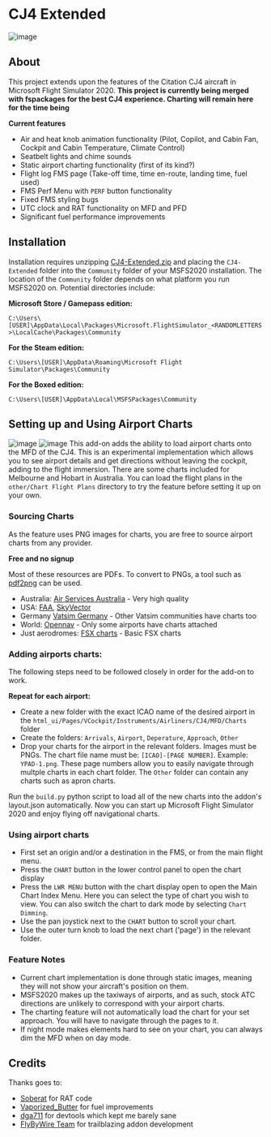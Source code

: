 # CJ4 Extended
![image](https://user-images.githubusercontent.com/48885195/93709493-dae4c480-fb81-11ea-8fbc-919519f2bc1f.png)
## About
This project extends upon the features of the Citation CJ4 aircraft in Microsoft Flight Simulator 2020. **This project is currently being merged with fspackages for the best CJ4 experience. Charting will remain here for the time being**

**Current features**
- Air and heat knob animation functionality (Pilot, Copilot, and Cabin Fan, Cockpit and Cabin Temperature, Climate Control)
- Seatbelt lights and chime sounds
- Static airport charting functionality (first of its kind?)
- Flight log FMS page (Take-off time, time en-route, landing time, fuel used)
- FMS Perf Menu with `PERF` button functionality
- Fixed FMS styling bugs
- UTC clock and RAT functionality on MFD and PFD
- Significant fuel performance improvements

## Installation
Installation requires unzipping [CJ4-Extended.zip](https://github.com/J-Hoskin/CJ4-Extended/releases/tag/v1.0) and placing the `CJ4-Extended` folder into the `Community` folder of your MSFS2020 installation. The location of the `Community` folder depends on what platform you run MSFS2020 on. Potential directories include:

**Microsoft Store / Gamepass edition:**

`C:\Users\[USER]\AppData\Local\Packages\Microsoft.FlightSimulator_<RANDOMLETTERS>\LocalCache\Packages\Community`
  
**For the Steam edition:**

`C:\Users\[USER]\AppData\Roaming\Microsoft Flight Simulator\Packages\Community`

**For the Boxed edition:**

`C:\Users\[USER]\AppData\Local\MSFSPackages\Community`

## Setting up and Using Airport Charts
![image](https://user-images.githubusercontent.com/48885195/93709529-2d25e580-fb82-11ea-821e-ecb2a48a5e72.png)
![image](https://user-images.githubusercontent.com/48885195/93727376-40769680-fbfe-11ea-9bca-1caf3a6387c1.png)
This add-on adds the ability to load airport charts onto the MFD of the CJ4. This is an experimental implementation which allows you to see airport details and get directions without leaving the cockpit, adding to the flight immersion. There are some charts included for Melbourne and Hobart in Australia. You can load the flight plans in the `other/Chart Flight Plans` directory to try the feature before setting it up on your own.

### Sourcing Charts

As the feature uses PNG images for charts, you are free to source airport charts from any provider.

**Free and no signup**

Most of these resources are PDFs. To convert to PNGs, a tool such as [pdf2png](https://pdf2png.com/) can be used.
- Australia: [Air Services Australia](https://www.airservicesaustralia.com/aip/current/dap/AeroProcChartsTOC.htm) - Very high quality
- USA: [FAA](https://www.faa.gov/airports/runway_safety/diagrams/), [SkyVector](https://skyvector.com/)
- Germany [Vatsim Germany](https://vatsim-germany.org/pilots/aerodromes) - Other Vatsim communities have charts too
- World: [Opennav](https://opennav.com/airport/ZSPD) - Only some airports have charts attached
- Just aerodromes: [FSX charts](https://mutleyshangar.com/forum/index.php?/topic/23067-airport-diagram-download-center/#Queen) - Basic FSX charts

### Adding airports charts:
The following steps need to be followed closely in order for the add-on to work.

**Repeat for each airport:**
- Create a new folder with the exact ICAO name of the desired airport in the `html_ui/Pages/VCockpit/Instruments/Airliners/CJ4/MFD/Charts` folder
- Create the folders: `Arrivals`, `Airport`, `Deperature`, `Approach`, `Other`
- Drop your charts for the airport in the relevant folders. Images must be PNGs. The chart file name must be: `[ICAO]-[PAGE NUMBER]`. Example: `YPAD-1.png`. These page numbers allow you to easily navigate through multple charts in each chart folder. The `Other` folder can contain any charts such as apron charts.

Run the `build.py` python script to load all of the new charts into the addon's layout.json automatically. Now you can start up Microsoft Flight Simulator 2020 and enjoy flying off navigational charts.

### Using airport charts
- First set an origin and/or a destination in the FMS, or from the main flight menu.
- Press the `CHART` button in the lower control panel to open the chart display
- Press the `LWR MENU` button with the chart display open to open the Main Chart Index Menu. Here you can select the type of chart you wish to view. You can also switch the chart to dark mode by selecting `Chart Dimming`.
- Use the pan joystick next to the `CHART` button to scroll your chart.
- Use the outer turn knob to load the next chart ('page') in the relevant folder.

### Feature Notes
- Current chart implementation is done through static images, meaning they will not show your aircraft's position on them.
- MSFS2020 makes up the taxiways of airports, and as such, stock ATC directions are unlikely to correspond with your airport charts.
- The charting feature will not automatically load the chart for your set approach. You will have to navigate through the pages to it.
- If night mode makes elements hard to see on your chart, you can always dim the MFD when on day mode.

## Credits
Thanks goes to:
- [Soberat](https://www.nexusmods.com/microsoftflightsimulator/mods/225) for RAT code
- [Vaporized_Butter](https://www.nexusmods.com/microsoftflightsimulator/mods/8) for fuel improvements
- [dga711](https://github.com/dga711/devtools-backend-refurb) for devtools which kept me barely sane
- [FlyByWire Team](https://github.com/flybywiresim) for trailblazing addon development
